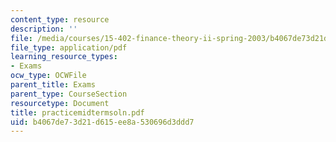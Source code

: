 ```yaml
---
content_type: resource
description: ''
file: /media/courses/15-402-finance-theory-ii-spring-2003/b4067de73d21d615ee8a530696d3ddd7_practicemidtermsoln.pdf
file_type: application/pdf
learning_resource_types:
- Exams
ocw_type: OCWFile
parent_title: Exams
parent_type: CourseSection
resourcetype: Document
title: practicemidtermsoln.pdf
uid: b4067de7-3d21-d615-ee8a-530696d3ddd7
---
```

